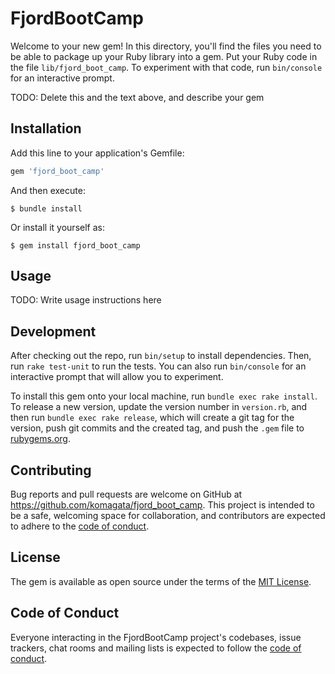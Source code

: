 # FjordBootCamp

Welcome to your new gem! In this directory, you'll find the files you need to be able to package up your Ruby library into a gem. Put your Ruby code in the file `lib/fjord_boot_camp`. To experiment with that code, run `bin/console` for an interactive prompt.

TODO: Delete this and the text above, and describe your gem

## Installation

Add this line to your application's Gemfile:

```ruby
gem 'fjord_boot_camp'
```

And then execute:

    $ bundle install

Or install it yourself as:

    $ gem install fjord_boot_camp

## Usage

TODO: Write usage instructions here

## Development

After checking out the repo, run `bin/setup` to install dependencies. Then, run `rake test-unit` to run the tests. You can also run `bin/console` for an interactive prompt that will allow you to experiment.

To install this gem onto your local machine, run `bundle exec rake install`. To release a new version, update the version number in `version.rb`, and then run `bundle exec rake release`, which will create a git tag for the version, push git commits and the created tag, and push the `.gem` file to [rubygems.org](https://rubygems.org).

## Contributing

Bug reports and pull requests are welcome on GitHub at https://github.com/komagata/fjord_boot_camp. This project is intended to be a safe, welcoming space for collaboration, and contributors are expected to adhere to the [code of conduct](https://github.com/komagata/fjord_boot_camp/blob/main/CODE_OF_CONDUCT.md).

## License

The gem is available as open source under the terms of the [MIT License](https://opensource.org/licenses/MIT).

## Code of Conduct

Everyone interacting in the FjordBootCamp project's codebases, issue trackers, chat rooms and mailing lists is expected to follow the [code of conduct](https://github.com/komagata/fjord_boot_camp/blob/main/CODE_OF_CONDUCT.md).
